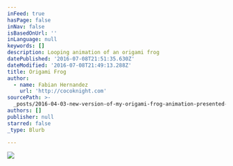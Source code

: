 ```yaml
---
inFeed: true
hasPage: false
inNav: false
isBasedOnUrl: ''
inLanguage: null
keywords: []
description: Looping animation of an origami frog
datePublished: '2016-07-08T21:51:35.630Z'
dateModified: '2016-07-08T21:49:13.288Z'
title: Origami Frog
author:
  - name: Fabian Hernandez
    url: 'http://cocoknight.com'
sourcePath: >-
  _posts/2016-04-03-new-version-of-my-origami-frog-animation-presented-to-you-as.md
authors: []
publisher: null
starred: false
_type: Blurb

---
```

![](https://the-grid-user-content.s3-us-west-2.amazonaws.com/204a3a32-d15c-4e36-9a16-58e5b2f53001.gif)